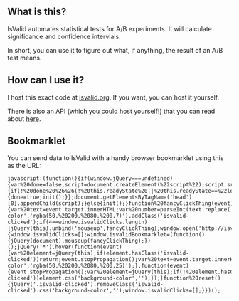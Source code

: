 ## What is this?

IsValid automates statistical tests for A/B experiments.  It will calculate significance and confidence intervials.

In short, you can use it to figure out what, if anything, the result of an A/B test means.

## How can I use it?

I host this exact code at [isvalid.org](http://isvalid.org).  If you want, you can host it yourself.

There is also an API (which you could host yourself!) that you can read about [here](https://github.com/evansolomon/IsValid.org/wiki/API).

## Bookmarklet

You can send data to IsValid with a handy browser bookmarklet using this as the URL:

    javascript:(function(){if(window.jQuery===undefined){var%20done=false,script=document.createElement(%22script%22);script.src=%22//ajax.googleapis.com/ajax/libs/jquery/1.8.1/jquery.min.js%22;script.onload=script.onreadystatechange=function(){if(!%20done%20%26%26(!%20this.readyState%20||%20this.readyState==%22loaded%22%20||%20this.readyState=='complete')){done=true;init();}};document.getElementsByTagName('head')[0].appendChild(script);}else{init();}function%20fancyClickThing(event){var%20text=event.target.innerHTML;var%20number=parseInt(text.replace(',',''),10);window.isvalidClicks.push(number);jQuery(event.target).css('background-color','rgba(50,%20200,%2080,%200.7)').addClass('isvalid-clicked');if(4==window.isvalidClicks.length){jQuery(this).unbind('mouseup',fancyClickThing);window.open('http://isvalid.org/'+'%3Fsc='+window.isvalidClicks[0]+'%26cc='+window.isvalidClicks[1]+'%26se='+window.isvalidClicks[2]+'%26ce='+window.isvalidClicks[3]);reset();}}function%20init(){window.isvalidClicks=[];window.isvalidBookmarklet=(function(){jQuery(document).mouseup(fancyClickThing);})();jQuery('*').hover(function(event){var%20element=jQuery(this);if(element.hasClass('isvalid-clicked'))return;event.stopPropagation();var%20text=event.target.innerHTML;var%20number=parseInt(text.replace(',',''),10);if(!%20isNaN(parseFloat(number))%26%26%20isFinite(number))element.css('background-color','rgba(50,%20200,%2080,%200.25)');},function(event){event.stopPropagation();var%20element=jQuery(this);if(!%20element.hasClass('isvalid-clicked'))element.css('background-color','');});}function%20reset(){jQuery('.isvalid-clicked').removeClass('isvalid-clicked').css('background-color','');window.isvalidClicks=[];}})();
